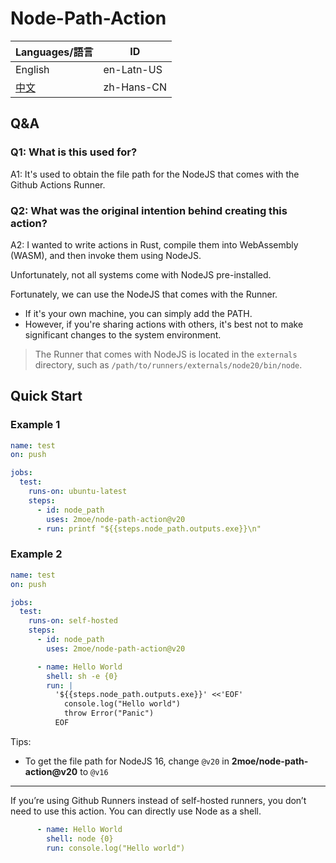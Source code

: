 # Node-Path-Action

| Languages/語言         | ID         |
| ---------------------- | ---------- |
| English                | en-Latn-US |
| [中文](./Readme-zh.md) | zh-Hans-CN |

## Q&A

### Q1: What is this used for?

A1: It's used to obtain the file path for the NodeJS that comes with the Github Actions Runner.

### Q2: What was the original intention behind creating this action?

A2: I wanted to write actions in Rust, compile them into WebAssembly (WASM), and then invoke them using NodeJS.

Unfortunately, not all systems come with NodeJS pre-installed.

Fortunately, we can use the NodeJS that comes with the Runner.

- If it's your own machine, you can simply add the PATH.
- However, if you're sharing actions with others, it's best not to make significant changes to the system environment.

> The Runner that comes with NodeJS is located in the `externals` directory, such as `/path/to/runners/externals/node20/bin/node`.

## Quick Start

### Example 1

```yaml
name: test
on: push

jobs:
  test:
    runs-on: ubuntu-latest
    steps:
      - id: node_path
        uses: 2moe/node-path-action@v20
      - run: printf "${{steps.node_path.outputs.exe}}\n"
```

### Example 2

```yaml
name: test
on: push

jobs:
  test:
    runs-on: self-hosted
    steps:
      - id: node_path
        uses: 2moe/node-path-action@v20

      - name: Hello World
        shell: sh -e {0}
        run: |
          '${{steps.node_path.outputs.exe}}' <<'EOF'
            console.log("Hello world")
            throw Error("Panic")
          EOF
```

Tips:

- To get the file path for NodeJS 16, change `@v20` in **2moe/node-path-action@v20** to `@v16`

---

If you’re using Github Runners instead of self-hosted runners, you don’t need to use this action. You can directly use Node as a shell.

```yaml
      - name: Hello World
        shell: node {0}
        run: console.log("Hello world")
```
